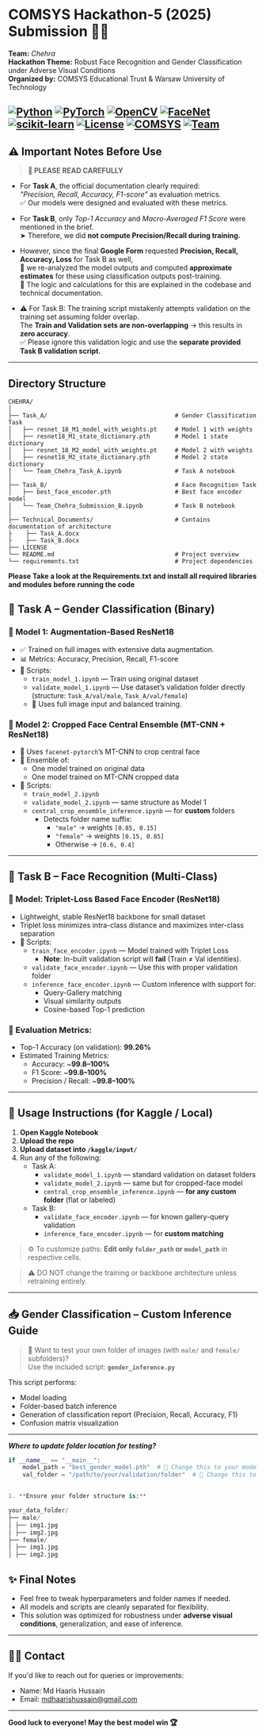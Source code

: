 # COMSYS Hackathon-5 (2025) Submission 🔬🤖  
**Team:** _Chehra_  
**Hackathon Theme:** Robust Face Recognition and Gender Classification under Adverse Visual Conditions  
**Organized by:** COMSYS Educational Trust & Warsaw University of Technology  

[![Python](https://img.shields.io/badge/Python-3.8+-blue.svg)](https://python.org)
[![PyTorch](https://img.shields.io/badge/PyTorch-1.9+-red.svg)](https://pytorch.org)
[![OpenCV](https://img.shields.io/badge/OpenCV-4.5+-green.svg)](https://opencv.org)
[![FaceNet](https://img.shields.io/badge/FaceNet-PyTorch-lightcoral.svg)](https://github.com/timesler/facenet-pytorch)
[![scikit-learn](https://img.shields.io/badge/scikit--learn-Latest-blue.svg)](https://scikit-learn.org)
[![License](https://img.shields.io/badge/License-Apache%202.0-yellow.svg)](LICENSE)
[![COMSYS](https://img.shields.io/badge/Hackathon-COMSYS%202025-orange.svg)](https://comsysconf.org/2025)
[![Team](https://img.shields.io/badge/Team-Chehra-purple.svg)](https://github.com/yourusername/comsys-hackathon-5)
---

## ⚠️ Important Notes Before Use

> **📌 PLEASE READ CAREFULLY**

- For **Task A**, the official documentation clearly required:  
  _"Precision, Recall, Accuracy, F1-score"_ as evaluation metrics.  
  ✅ Our models were designed and evaluated with these metrics.

- For **Task B**, only _Top-1 Accuracy_ and _Macro-Averaged F1 Score_ were mentioned in the brief.  
  ➤ Therefore, we did **not compute Precision/Recall during training.**

- However, since the final **Google Form** requested **Precision, Recall, Accuracy, Loss** for Task B as well,  
  🔎 we re-analyzed the model outputs and computed **approximate estimates** for these using classification outputs post-training.  
  🧠 The logic and calculations for this are explained in the codebase and technical documentation.

- ⚠️ For Task B: The training script mistakenly attempts validation on the training set assuming folder overlap.  
  The **Train and Validation sets are non-overlapping** → this results in **zero accuracy**.  
  ✅ Please ignore this validation logic and use the **separate provided Task B validation script**.

---

## Directory Structure

```
CHEHRA/
│
├── Task_A/                                    # Gender Classification Task
│   ├── resnet_18_M1_model_with_weights.pt     # Model 1 with weights
│   ├── resnet18_M1_state_dictionary.pth       # Model 1 state dictionary
│   ├── resnet_18_M2_model_with_weights.pt     # Model 2 with weights
│   ├── resnet18_M2_state_dictionary.pth       # Model 2 state dictionary
│   └── Team_Chehra_Task_A.ipynb               # Task A notebook
│
├── Task_B/                                    # Face Recognition Task
│   ├── best_face_encoder.pth                  # Best face encoder model
│   └── Team_Chehra_Submission_B.ipynb         # Task B notebook
│
├── Technical_Documents/                       # Contains documentation of architecture
├    ├── Task_A.docx                           
├    ├── Task_B.docx                           
├── LICENSE                                    
└── README.md                                  # Project overview
└── requirements.txt                           # Project dependencies

```


**Please Take a look at the Requirements.txt and install all required libraries and modules before running the code**

## 🧠 Task A – Gender Classification (Binary)

### 🧪 Model 1: Augmentation-Based ResNet18
- ✅ Trained on full images with extensive data augmentation.
- 📊 Metrics: Accuracy, Precision, Recall, F1-score
- 📁 Scripts:
  - `train_model_1.ipynb` — Train using original dataset
  - `validate_model_1.ipynb` — Use dataset’s validation folder directly (structure: `Task_A/val/male`, `Task_A/val/female`)
  - 🔄 Uses full image input and balanced training.

### 🧪 Model 2: Cropped Face Central Ensemble (MT-CNN + ResNet18)
- 🧠 Uses `facenet-pytorch`’s MT-CNN to crop central face
- 🧬 Ensemble of:
  - One model trained on original data
  - One model trained on MT-CNN cropped data
- 📁 Scripts:
  - `train_model_2.ipynb`
  - `validate_model_2.ipynb` — same structure as Model 1
  - `central_crop_ensemble_inference.ipynb` — for **custom** folders
    - Detects folder name suffix:
      - `"male"` → weights `[0.85, 0.15]`
      - `"female"` → weights `[0.15, 0.85]`
      - Otherwise → `[0.6, 0.4]`

---

## 🧠 Task B – Face Recognition (Multi-Class)

### 🧬 Model: Triplet-Loss Based Face Encoder (ResNet18)
- Lightweight, stable ResNet18 backbone for small dataset
- Triplet loss minimizes intra-class distance and maximizes inter-class separation
- 📁 Scripts:
  - `train_face_encoder.ipynb` — Model trained with Triplet Loss
    - **Note**: In-built validation script will **fail** (Train ≠ Val identities).
  - `validate_face_encoder.ipynb` — Use this with proper validation folder
  - `inference_face_encoder.ipynb` — Custom inference with support for:
    - Query-Gallery matching
    - Visual similarity outputs
    - Cosine-based Top-1 prediction

### 🧠 Evaluation Metrics:
- Top-1 Accuracy (on validation): **99.26%**
- Estimated Training Metrics:
  - Accuracy: ~**99.8–100%**
  - F1 Score: ~**99.8–100%**
  - Precision / Recall: ~**99.8–100%**

---

## 🚀 Usage Instructions (for Kaggle / Local)

1. **Open Kaggle Notebook**
2. **Upload the repo**
3. **Upload dataset into `/kaggle/input/`**
4. Run any of the following:
   - Task A:
     - `validate_model_1.ipynb` — standard validation on dataset folders
     - `validate_model_2.ipynb` — same but for cropped-face model
     - `central_crop_ensemble_inference.ipynb` — **for any custom folder** (flat or labeled)
   - Task B:
     - `validate_face_encoder.ipynb` — for known gallery-query validation
     - `inference_face_encoder.ipynb` — for **custom matching**

> ⚙️ To customize paths: **Edit only `folder_path` or `model_path`** in respective cells.

> ⚠️ DO NOT change the training or backbone architecture unless retraining entirely.

---
## 📥 Gender Classification – Custom Inference Guide

> 🧪 Want to test your own folder of images (with `male/` and `female/` subfolders)?  
> Use the included script: **`gender_inference.py`**

This script performs:
- Model loading
- Folder-based batch inference
- Generation of classification report (Precision, Recall, Accuracy, F1)
- Confusion matrix visualization

---
***Where to update folder location for testing?***
```python
if __name__ == "__main__":
    model_path = "best_gender_model.pth"  # 🔁 Change this to your model file, e.g. "Task_A/resnet_18_M1_model_with_weights.pt"
    val_folder = "/path/to/your/validation/folder"  # 🔁 Change this to the path of your custom dataset folder


1. **Ensure your folder structure is:**

your_data_folder/
├── male/
│ ├── img1.jpg
│ ├── img2.jpg
├── female/
│ ├── img1.jpg
│ ├── img2.jpg

```

## ✨ Final Notes

- Feel free to tweak hyperparameters and folder names if needed.
- All models and scripts are cleanly separated for flexibility.
- This solution was optimized for robustness under **adverse visual conditions**, generalization, and ease of inference.

---

## 👨‍🔬 Contact
If you'd like to reach out for queries or improvements:
- Name: Md Haaris Hussain
- Email: mdhaarishussain@gmail.com

---

**Good luck to everyone! May the best model win 🏆**
